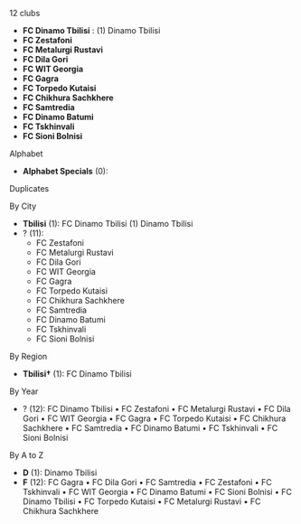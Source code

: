 12 clubs

- **FC Dinamo Tbilisi** : (1) Dinamo Tbilisi
- **FC Zestafoni**
- **FC Metalurgi Rustavi**
- **FC Dila Gori**
- **FC WIT Georgia**
- **FC Gagra**
- **FC Torpedo Kutaisi**
- **FC Chikhura Sachkhere**
- **FC Samtredia**
- **FC Dinamo Batumi**
- **FC Tskhinvali**
- **FC Sioni Bolnisi**




Alphabet

- **Alphabet Specials** (0): 




Duplicates





By City

- **Tbilisi** (1): FC Dinamo Tbilisi  (1) Dinamo Tbilisi
- ? (11): 
  - FC Zestafoni 
  - FC Metalurgi Rustavi 
  - FC Dila Gori 
  - FC WIT Georgia 
  - FC Gagra 
  - FC Torpedo Kutaisi 
  - FC Chikhura Sachkhere 
  - FC Samtredia 
  - FC Dinamo Batumi 
  - FC Tskhinvali 
  - FC Sioni Bolnisi 




By Region

- **Tbilisi†** (1):   FC Dinamo Tbilisi




By Year

- ? (12):   FC Dinamo Tbilisi • FC Zestafoni • FC Metalurgi Rustavi • FC Dila Gori • FC WIT Georgia • FC Gagra • FC Torpedo Kutaisi • FC Chikhura Sachkhere • FC Samtredia • FC Dinamo Batumi • FC Tskhinvali • FC Sioni Bolnisi






By A to Z

- **D** (1): Dinamo Tbilisi
- **F** (12): FC Gagra • FC Dila Gori • FC Samtredia • FC Zestafoni • FC Tskhinvali • FC WIT Georgia • FC Dinamo Batumi • FC Sioni Bolnisi • FC Dinamo Tbilisi • FC Torpedo Kutaisi • FC Metalurgi Rustavi • FC Chikhura Sachkhere




